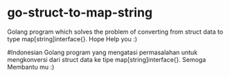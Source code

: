 # go-struct-to-map-string
Golang program which solves the problem of converting from struct data to type map[string]interface{}. Hope Help you :)

#Indonesian
Golang program yang mengatasi permasalahan untuk mengkonversi dari struct data ke tipe map[string]interface{}. Semoga Membantu mu :)
